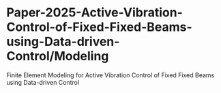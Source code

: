 # Paper-2025-Active-Vibration-Control-of-Fixed-Fixed-Beams-using-Data-driven-Control/Modeling
Finite Element Modeling for Active Vibration Control of Fixed Fixed Beams using Data-driven Control
